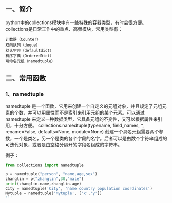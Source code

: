 ## 一、简介
python中的collections模块中有一些特殊的容器类型，有时会很方便。
collections是日常工作中的重点、高频模块，常用类型有：

    计数器（Counter）
    双向队列（deque）
    默认字典（defaultdict）
    有序字典（OrderedDict）
    可命名元组（namedtuple）
    
## 二、常用函数
### 1、namedtuple
namedtuple 是一个函数，它用来创建一个自定义的元组对象，并且规定了元组元素的个数，并可以用属性而不是索引来引用元组的某个元素。可以通过 namedtuple 来定义一种数据类型，它具备元组的不变性，又可以根据属性来引用，十分方便。
collections.namedtuple(typename, field_names, *, rename=False, defaults=None, module=None)
创建一个具名元组需要两个参数，一个是类名，另一个是类的各个字段的名字。后者可以是由数个字符串组成的可迭代对象，或者是由空格分隔开的字段名组成的字符串。

例子：
```python
from collections import namedtuple

p = namedtuple("person", "name,age,sex")
zhanglin = p("zhanglin",30,"male")
print(zhanglin.name,zhanglin.age)
City = namedtuple('City', 'name country population coordinates')
Mytuple = namedtuple('Mytuple', ['x','y'])
'''
